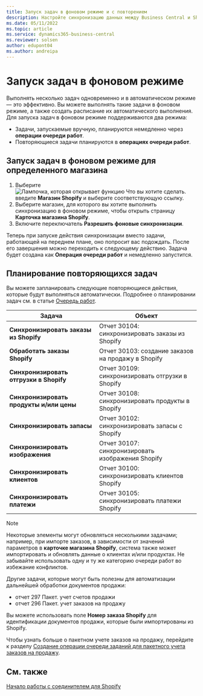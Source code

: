 ```yaml
---
title: Запуск задач в фоновом режиме и с повторением
description: Настройте синхронизацию данных между Business Central и Shopify в фоновом режиме.
ms.date: 05/11/2022
ms.topic: article
ms.service: dynamics365-business-central
ms.reviewer: solsen
author: edupont04
ms.author: andreipa
---
```


# <a name="run-tasks-in-the-background" />Запуск задач в фоновом режиме

Выполнять несколько задач одновременно и в автоматическом режиме — это эффективно. Вы можете выполнять такие задачи в фоновом режиме, а также создать расписание их автоматического выполнения. Для запуска задач в фоновом режиме поддерживаются два режима:

- Задачи, запускаемые вручную, планируются немедленно через **операции очереди работ**.
- Повторяющиеся задачи планируются в **операциях очереди работ**.

## <a name="run-tasks-in-the-background-for-a-specific-shop" />Запуск задач в фоновом режиме для определенного магазина

1. Выберите ![Лампочка, которая открывает функцию Что вы хотите сделать.](../media/ui-search/search_small.png "Что вы хотите сделать") введите **Магазин Shopify** и выберите соответствующую ссылку.
2. Выберите магазин, для которого вы хотите выполнить синхронизацию в фоновом режиме, чтобы открыть страницу **Карточка магазина Shopify**.
3. Включите переключатель **Разрешить фоновые синхронизации**.

Теперь при запуске действия синхронизации вместо задачи, работающей на переднем плане, оно попросит вас подождать. После его завершения можно переходить к следующему действию. Задача будет создана как **Операция очереди работ** и немедленно запустится.

## <a name="to-schedule-recurring-tasks" />Планирование повторяющихся задач

Вы можете запланировать следующие повторяющиеся действия, которые будут выполняться автоматически. Подробнее о планировании задач см. в статье [Очередь работ](../admin-job-queues-schedule-tasks.md).

|Задача|Объект|
|------|------------|
|**Синхронизировать заказы из Shopify**|Отчет 30104: синхронизировать заказы из Shopify|
|**Обработать заказы Shopify**|Отчет 30103: создание заказов на продажу в Shopify|
|**Синхронизировать отгрузки в Shopify**|Отчет 30109: синхронизировать отгрузки в Shopify|
|**Синхронизировать продукты и/или цены**|Отчет 30108: синхронизировать продукты в Shopify|
|**Синхронизировать запасы**|Отчет 30102: синхронизировать запасы с Shopify|
|**Синхронизировать изображения**|Отчет 30107: синхронизировать изображения Shopify|
|**Синхронизировать клиентов**|Отчет 30100: синхронизировать клиентов Shopify|
|**Синхронизировать платежи**|Отчет 30105: синхронизировать платежи Shopify|

> [!NOTE]
> Некоторые элементы могут обновляться несколькими задачами; например, при импорте заказов, в зависимости от значений параметров в **карточке магазина Shopify**, система также может импортировать и обновлять данные о клиентах и/или продуктах. Не забывайте использовать одну и ту же категорию очереди работ во избежание конфликтов.

Другие задачи, которые могут быть полезны для автоматизации дальнейшей обработки документов продажи:

- отчет 297 Пакет. учет счетов продажи
- отчет 296 Пакет. учет заказов на продажу

Вы можете использовать поле **Номер заказа Shopify** для идентификации документов продажи, которые были импортированы из Shopify.

Чтобы узнать больше о пакетном учете заказов на продажу, перейдите к разделу [Создание операции очереди заданий для пакетного учета заказов на продажу](../ui-batch-posting.md#to-create-a-job-queue-entry-for-batch-posting-of-sales-orders).

## <a name="see-also" />См. также

[Начало работы с соединителем для Shopify](get-started.md)  
